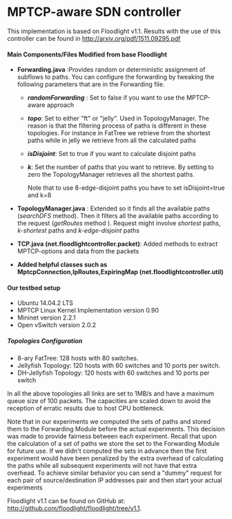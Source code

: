 # MPTCP-aware SDN controller

This implementation is based on Floodlight v1.1. Results with the use of this controller can be found in http://arxiv.org/pdf/1511.09295.pdf

#### Main Components/Files Modified from base Floodlight
- **Forwarding.java** :Provides random or deterministic assignment of subflows to paths. You can configure the forwarding by tweaking the following parameters that are in the Forwarding file.

  - ***randomForwarding*** : Set to false if you want to use the MPTCP-aware approach
  - ***topo***: Set to either "ft" or "jelly". Used in TopologyManager. The reason is that the filtering process of paths is different in these topologies. 
For instance in FatTree we retrieve from the shortest paths while in jelly
we retrieve from all the calculated paths
            
  - ***isDisjoint***: Set to true if you want to calculate disjoint paths

  - ***k***: Set the number of paths that you want to retrieve. By setting to zero the TopologyManager retrieves 
            all the shortest paths.
           
    Note that to use 8-edge-disjoint paths you have to set isDisjoint=true and k=8    
- **TopologyManager.java** : Extended so it finds all the available paths (*searchDFS* method). Then it filters all the available paths according to the request (*getRoutes* method ). Request might involve *shortest* paths, *k-shortest* paths and *k-edge-disjoint* paths
- **TCP.java (net.floodlightcontroller.packet)**: Added methods to extract MPTCP-options and data from the packets

- **Added helpful classes such as MptcpConnection,IpRoutes,ExpiringMap (net.floodlightcontroller.util)**

#### Our testbed setup

- Ubuntu 14.04.2 LTS 
- MPTCP Linux Kernel Implementation version 0.90
- Mininet version 2.2.1
- Open vSwitch version 2.0.2

##### Topologies Configuration

- 8-ary FatTree: 128 hosts with 80 switches.
- Jellyfish Topology: 120 hosts with 60 switches and 10 ports per switch. 
- DH-Jellyfish Topology: 120 hosts with 60 switches and 10 ports per switch

In all the above topologies all links are set to 1MB/s and have a maximum queue size of 100 packets. The capacities are scaled down to avoid the reception of erratic results due to host CPU bottleneck.

Note that in our experiments we computed the sets of paths and stored them to the Forwarding Module before the actual experiments. This decision was made to provide fairness between each experiment. Recall that upon the calculation of a set of paths we store the set to the Forwarding Module for future use. If we didn't computed the sets in advance then the first experiment would have been penalized by the extra overhead of calculating the paths while all subsequent experiments will not have that extra overhead. To achieve similar behavior you can send a "dummy" request for each pair of source/destination IP addresses pair and then start your actual experiments


Floodlight v1.1 can be found on GitHub at:  
http://github.com/floodlight/floodlight/tree/v1.1.




